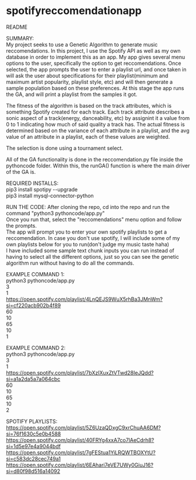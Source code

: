 # spotifyreccomendationapp
README

SUMMARY:  
My project seeks to use a Genetic Algorithm to generate music reccomendations. In this project, I use the Spotify API as well as my own database in order to implement this as an app. My app gives several menu options to the user, specifically the option to get reccomendations. Once selected, the app prompts the user to enter a playlist url, and once taken in will ask the user about specifications for their playlist(minimum and maximum artist popularity, playlist style, etc) and will then generate a sample population based on these preferences. At this stage the app runs the GA, and will print a playlist from the samples it got.  

The fitness of the algorithm is based on the track attributes, which is something Spotify created for each track. Each track attribute describes a sonic aspect of a track(energy, danceability, etc) by assignint it a value from 0 to 1 indicating how much of said quality a track has. The actual fitness is determined based on the variance of each attribute in a playlist, and the avg value of an attribute in a playlist, each of these values are weighted.  

The selection is done using a tournament select.  

All of the GA functionality is done in the reccomendation.py file inside the pythoncode folder. Within this, the runGA() function is where the main driver of the GA is.


REQUIRED INSTALLS:  
pip3 install spotipy --upgrade  
pip3 install mysql-connector-python  

RUN THE CODE:
After cloning the repo, cd into the repo and run the command "python3 pythoncode/app.py"  
Once you run that, select the "reccomendations" menu option and follow the prompts.  
The app will prompt you to enter your own spotify playlists to get a reccomendation. In case you don't use spotify, I will include some of my own playlists below for you to run(don't judge my music taste haha)  
I have included some sample text chunk inputs you can run instead of having to select all the different options, just so you can see the genetic algorithm run without having to do all the commands.  

EXAMPLE COMMAND 1:  
python3 pythoncode/app.py  
3  
1  
https://open.spotify.com/playlist/4LnQEJS9WuX5rhBa3JMnWm?si=cf220acb902b4f89  
60  
10  
65  
10  
1  

EXAMPLE COMMAND 2:  
python3 pythoncode/app.py  
3  
1  
https://open.spotify.com/playlist/7bXzIXuxZtVTwd28IeJQdd?si=a1a2da5a7a064cbc  
60  
10  
65  
10  
2  


SPOTIFY PLAYLISTS:  
https://open.spotify.com/playlist/5Z6UzaQDxgC9xrChuAA6DM?si=76f1630c5e0b4588
https://open.spotify.com/playlist/40FRYg4xxA7co7lAeCdrh8?si=1d5e97e4a9044bdf
https://open.spotify.com/playlist/7gFEStua1YiLRQWTBOXYtU?si=c583dc28cec749a1
https://open.spotify.com/playlist/6EAhari7eVE7UWy0GiuJ16?si=d80f98d516a14092




